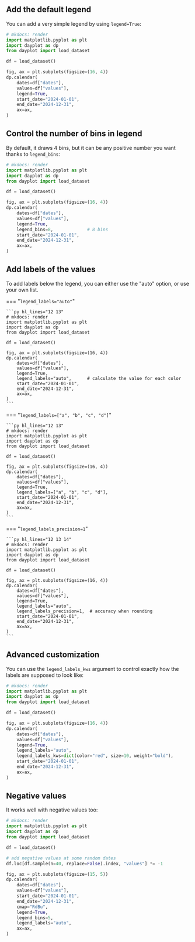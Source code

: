 ## Add the default legend

You can add a very simple legend by using `legend=True`:

```py hl_lines="12"
# mkdocs: render
import matplotlib.pyplot as plt
import dayplot as dp
from dayplot import load_dataset

df = load_dataset()

fig, ax = plt.subplots(figsize=(16, 4))
dp.calendar(
    dates=df["dates"],
    values=df["values"],
    legend=True,
    start_date="2024-01-01",
    end_date="2024-12-31",
    ax=ax,
)
```

## Control the number of bins in legend

By default, it draws 4 bins, but it can be any positive number you want thanks to `legend_bins`:

```py hl_lines="12 13"
# mkdocs: render
import matplotlib.pyplot as plt
import dayplot as dp
from dayplot import load_dataset

df = load_dataset()

fig, ax = plt.subplots(figsize=(16, 4))
dp.calendar(
    dates=df["dates"],
    values=df["values"],
    legend=True,
    legend_bins=8,             # 8 bins
    start_date="2024-01-01",
    end_date="2024-12-31",
    ax=ax,
)
```

## Add labels of the values

To add labels below the legend, you can either use the "auto" option, or use your own list.

=== "`legend_labels="auto"`"

    ```py hl_lines="12 13"
    # mkdocs: render
    import matplotlib.pyplot as plt
    import dayplot as dp
    from dayplot import load_dataset

    df = load_dataset()

    fig, ax = plt.subplots(figsize=(16, 4))
    dp.calendar(
        dates=df["dates"],
        values=df["values"],
        legend=True,
        legend_labels="auto",      # calculate the value for each color
        start_date="2024-01-01",
        end_date="2024-12-31",
        ax=ax,
    )
    ```

=== "`legend_labels=["a", "b", "c", "d"]`"

    ```py hl_lines="12 13"
    # mkdocs: render
    import matplotlib.pyplot as plt
    import dayplot as dp
    from dayplot import load_dataset

    df = load_dataset()

    fig, ax = plt.subplots(figsize=(16, 4))
    dp.calendar(
        dates=df["dates"],
        values=df["values"],
        legend=True,
        legend_labels=["a", "b", "c", "d"],
        start_date="2024-01-01",
        end_date="2024-12-31",
        ax=ax,
    )
    ```

=== "`legend_labels_precision=1`"

    ```py hl_lines="12 13 14"
    # mkdocs: render
    import matplotlib.pyplot as plt
    import dayplot as dp
    from dayplot import load_dataset

    df = load_dataset()

    fig, ax = plt.subplots(figsize=(16, 4))
    dp.calendar(
        dates=df["dates"],
        values=df["values"],
        legend=True,
        legend_labels="auto",
        legend_labels_precision=1,  # accuracy when rounding
        start_date="2024-01-01",
        end_date="2024-12-31",
        ax=ax,
    )
    ```

## Advanced customization

You can use the `legend_labels_kws` argument to control exactly how the labels are supposed to look like:

```py hl_lines="12 13 14"
# mkdocs: render
import matplotlib.pyplot as plt
import dayplot as dp
from dayplot import load_dataset

df = load_dataset()

fig, ax = plt.subplots(figsize=(16, 4))
dp.calendar(
    dates=df["dates"],
    values=df["values"],
    legend=True,
    legend_labels="auto",
    legend_labels_kws=dict(color="red", size=10, weight="bold"),
    start_date="2024-01-01",
    end_date="2024-12-31",
    ax=ax,
)
```

## Negative values

It works well with negative values too:

```py hl_lines="17 18 19"
# mkdocs: render
import matplotlib.pyplot as plt
import dayplot as dp
from dayplot import load_dataset

df = load_dataset()

# add negative values at some random dates
df.loc[df.sample(n=40, replace=False).index, "values"] *= -1

fig, ax = plt.subplots(figsize=(15, 5))
dp.calendar(
    dates=df["dates"],
    values=df["values"],
    start_date="2024-01-01",
    end_date="2024-12-31",
    cmap="RdBu",
    legend=True,
    legend_bins=5,
    legend_labels="auto",
    ax=ax,
)
```

<br><br>
